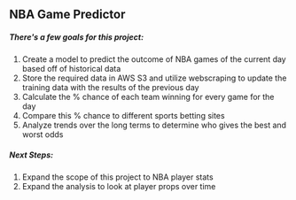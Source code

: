 ## NBA Game Predictor

##### There's a few goals for this project:
1. Create a model to predict the outcome of NBA games of the current day based off of historical data
2. Store the required data in AWS S3 and utilize webscraping to update the training data with the results of the previous day
3. Calculate the % chance of each team winning for every game for the day
4. Compare this % chance to different sports betting sites
5. Analyze trends over the long terms to determine who gives the best and worst odds

##### Next Steps:
1. Expand the scope of this project to NBA player stats 
2. Expand the analysis to look at player props over time 
